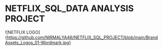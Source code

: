 # NETFLIX_SQL_DATA ANALYSIS PROJECT
![NETFLIX LOGO]{https://github.com/NIRMALYA46/NETFLIX_SQL_PROJECT/blob/main/BrandAssets_Logos_01-Wordmark.jpg}
